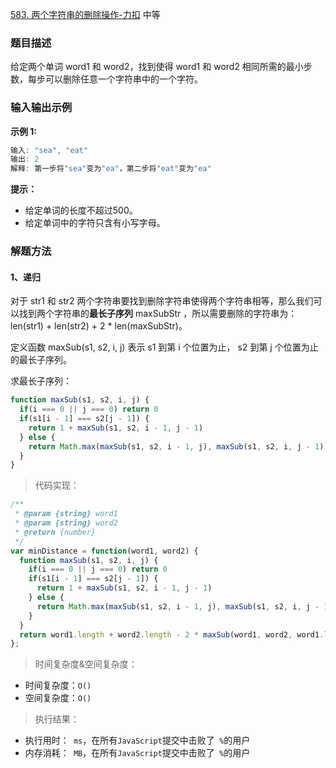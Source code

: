 [583. 两个字符串的删除操作-力扣](https://leetcode-cn.com/problems/delete-operation-for-two-strings/)
<span>中等</span>

### 题目描述
给定两个单词 word1 和 word2，找到使得 word1 和 word2 相同所需的最小步数，每步可以删除任意一个字符串中的一个字符。

### 输入输出示例
**示例 1:**
```js
输入: "sea", "eat"
输出: 2
解释: 第一步将"sea"变为"ea"，第二步将"eat"变为"ea"
```

**提示：**
- 给定单词的长度不超过500。
- 给定单词中的字符只含有小写字母。

### 解题方法

#### 1、递归
对于 str1 和 str2 两个字符串要找到删除字符串使得两个字符串相等，那么我们可以找到两个字符串的**最长子序列** maxSubStr ，所以需要删除的字符串为：len(str1) + len(str2) + 2 * len(maxSubStr)。

定义函数 maxSub(s1, s2, i, j) 表示 s1 到第 i 个位置为止， s2 到第 j 个位置为止的最长子序列。

求最长子序列：
```js
function maxSub(s1, s2, i, j) {
  if(i === 0 || j === 0) return 0
  if(s1[i - 1] === s2[j - 1]) {
    return 1 + maxSub(s1, s2, i - 1, j - 1)
  } else {
    return Math.max(maxSub(s1, s2, i - 1, j), maxSub(s1, s2, i, j - 1))
  }
}
```

> 代码实现：

```js
/**
 * @param {string} word1
 * @param {string} word2
 * @return {number}
 */
var minDistance = function(word1, word2) {
  function maxSub(s1, s2, i, j) {
    if(i === 0 || j === 0) return 0
    if(s1[i - 1] === s2[j - 1]) {
      return 1 + maxSub(s1, s2, i - 1, j - 1)
    } else {
      return Math.max(maxSub(s1, s2, i - 1, j), maxSub(s1, s2, i, j - 1))
    }
  }
  return word1.length + word2.length - 2 * maxSub(word1, word2, word1.length, word2.length)
};
```

> 时间复杂度&空间复杂度：
- 时间复杂度：`O()`
- 空间复杂度：`O()`

> 执行结果：

- 执行用时：` ms`，在所有`JavaScript`提交中击败了` %`的用户
- 内存消耗：` MB`，在所有`JavaScript`提交中击败了` %`的用户

